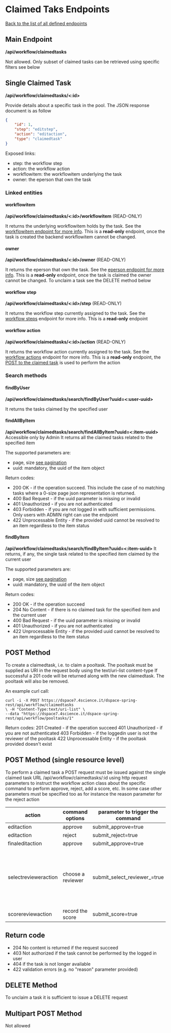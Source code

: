 # Claimed Taks Endpoints
[Back to the list of all defined endpoints](endpoints.md)

## Main Endpoint
**/api/workflow/claimedtasks**   

Not allowed. Only subset of claimed tasks can be retrieved using specific filters see below

## Single Claimed Task
**/api/workflow/claimedtasks/<:id>**

Provide details about a specific task in the pool. The JSON response document is as follow

```json
{
    "id": 1,
    "step": "editstep",
    "action": "editaction",
    "type": "claimedtask"
}
```

Exposed links:
* step: the workflow step
* action: the workflow action
* workflowitem: the workflowitem underlying the task
* owner: the eperson that own the task

### Linked entities
#### workflowitem
**/api/workflow/claimedtasks/<:id>/workflowitem** (READ-ONLY)

It returns the underlying workflowitem holds by the task. See the [workflowitem endpoint for more info](workflowitems.md). This is a **read-only** endpoint, once the task is created the backend workflowitem cannot be changed.

#### owner
**/api/workflow/claimedtasks/<:id>/owner** (READ-ONLY)

It returns the eperson that own the task. See the [eperson endpoint for more info](epersons.md). This is a **read-only** endpoint, once the task is claimed the owner cannot be changed. To unclaim a task see the DELETE method below

#### workflow step
**/api/workflow/claimedtasks/<:id>/step** (READ-ONLY)

It returns the workflow step currently assigned to the task.
See the [workflow steps](workflowsteps.md) endpoint for more info.
This is a **read-only** endpoint

#### workflow action
**/api/workflow/claimedtasks/<:id>/action** (READ-ONLY)

It returns the workflow action currently assigned to the task.
See the [workflow actions](workflowactions.md) endpoint for more info.
This is a **read-only** endpoint, the [POST to the claimed task](#post-method-single-resource-level) is used to perform the action

### Search methods
#### findByUser
**/api/workflow/claimedtasks/search/findByUser?uuid=<:user-uuid>**

It returns the tasks claimed by the specified user

#### findAllByItem
**/api/workflow/claimedtasks/search/findAllByItem?uuid=<:item-uuid>**
Accessible only by Admin
It returns all the claimed tasks related to the specified item

The supported parameters are:
* page, size [see pagination](README.md#Pagination)
* uuid: mandatory, the uuid of the item object

Return codes:
* 200 OK - if the operation succeed. This include the case of no matching tasks where a 0-size page json representation is returned.
* 400 Bad Request - if the uuid parameter is missing or invalid
* 401 Unauthorized - if you are not authenticated
* 403 Forbidden - if you are not logged in with sufficient permissions. Only users with ADMIN right can use the endpoint
* 422 Unprocessable Entity - if the provided uuid cannot be resolved to an item regardless to the item status

#### findByItem
**/api/workflow/claimedtasks/search/findByItem?uuid=<:item-uuid>**
It returns, if any, the single task related to the specified item claimed by the current user

The supported parameters are:
* page, size [see pagination](README.md#Pagination)
* uuid: mandatory, the uuid of the item object

Return codes:
* 200 OK - if the operation succeed
* 204 No Content - if there is no claimed task for the specified item and the current user
* 400 Bad Request - if the uuid parameter is missing or invalid
* 401 Unauthorized - if you are not authenticated
* 422 Unprocessable Entity - if the provided uuid cannot be resolved to an item regardless to the item status

## POST Method
To create a claimedtask, i.e. to claim a pooltask. 
The pooltask must be supplied as URI in the request body using the text/uri-list content-type
If successful a 201 code will be returned along with the new claimedtask. The pooltask will also be removed.

An example curl call:
```
curl -i -X POST https://dspace7.4science.it/dspace-spring-rest/api/workflow/claimedtasks
\ -H "Content-Type:text/uri-list" \
--data "https://dspace7.4science.it/dspace-spring-rest/api/workflow/pooltasks/1"
```

Return codes:
201 Created - if the operation succeed
401 Unauthorized - if you are not authenticated
403 Forbidden -  if the loggedin user is not the reviewer of the pooltask
422 Unprocessable Entity - if the pooltask provided doesn't exist

## POST Method (single resource level)
To perform a claimed task a POST request must be issued against the single claimed task URL
/api/workflow/claimedtasks/:id
using http request parameters to instruct the workflow action class about the specific command to perform approve, reject, add a score, etc. In some case other parameters must be specified too as for instance the reason parameter for the reject action

| action | command options | parameter to trigger the command | additional parameters |
| --- | --- | --- | --- |
| editaction | approve | submit\_approve=true | _none_ |
| editaction | reject | submit\_reject=true | reason=<text to send to the submitter> |
| finaleditaction | approve | submit\_approve=true | _none_ |
| selectrevieweraction | choose a reviewer | submit\_select\_reviewer\_<uuid>=true | no extra parameters needed but the primary parameter name define the selected eperson |
| scorereviewaction |record the score | submit_score=true | score=<int value of the score> |

## Return code
* 204 No content is returned if the request succeed
* 403 Not authorized if the task cannot be performed by the logged in user
* 404 if the task is not longer available
* 422 validation errors (e.g. no "reason" parameter provided)

## DELETE Method 
To unclaim a task it is sufficient to issue a DELETE request

## Multipart POST Method
Not allowed
